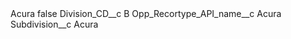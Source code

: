 <?xml version="1.0" encoding="UTF-8"?>
<CustomMetadata xmlns="http://soap.sforce.com/2006/04/metadata" xmlns:xsi="http://www.w3.org/2001/XMLSchema-instance" xmlns:xsd="http://www.w3.org/2001/XMLSchema">
    <label>Acura</label>
    <protected>false</protected>
    <values>
        <field>Division_CD__c</field>
        <value xsi:type="xsd:string">B</value>
    </values>
    <values>
        <field>Opp_Recortype_API_name__c</field>
        <value xsi:type="xsd:string">Acura</value>
    </values>
    <values>
        <field>Subdivision__c</field>
        <value xsi:type="xsd:string">Acura</value>
    </values>
</CustomMetadata>
